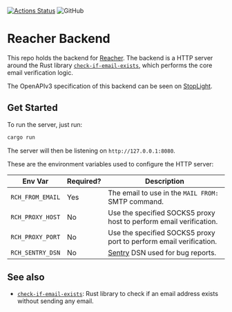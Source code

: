 [![Actions Status](https://github.com/reacherhq/backend/workflows/pr/badge.svg)](https://github.com/reacherhq/backend/actions)
![GitHub](https://img.shields.io/github/license/reacherhq/backend.svg)

# Reacher Backend

This repo holds the backend for [Reacher](https://reacherhq.github.io/). The backend is a HTTP server around the Rust library [`check-if-email-exists`](https://github.com/amaurymartiny/check-if-email-exists), which performs the core email verification logic.

The OpenAPIv3 specification of this backend can be seen on [StopLight](https://stoplight.io/p/docs/gh/reacherhq/backend).

## Get Started

To run the server, just run:

```bash
cargo run
```

The server will then be listening on `http://127.0.0.1:8080`.

These are the environment variables used to configure the HTTP server:

| Env Var          | Required? | Description                                                        |
| ---------------- | --------- | ------------------------------------------------------------------ |
| `RCH_FROM_EMAIL` | Yes       | The email to use in the `MAIL FROM:` SMTP command.                 |
| `RCH_PROXY_HOST` | No        | Use the specified SOCKS5 proxy host to perform email verification. |
| `RCH_PROXY_PORT` | No        | Use the specified SOCKS5 proxy port to perform email verification. |
| `RCH_SENTRY_DSN` | No        | [Sentry](https://sentry.io) DSN used for bug reports.              |

## See also

-   [`check-if-email-exists`](https://github.com/amaurymartiny/check-if-email-exists): Rust library to check if an email address exists without sending any email.
